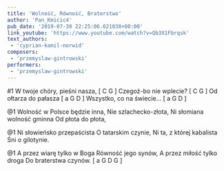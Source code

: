 ```yaml
---
title: 'Wolność, Równość, Braterstwo'
author: 'Pan_Kmicic4'
pub_date: '2019-07-30 22:25:06.621038+00:00'
link_youtube: 'https://www.youtube.com/watch?v=Qb3X1Fbrqsk'
text_authors:
 - 'cyprian-kamil-norwid'
composers:
 - 'przemyslaw-gintrowski'
performers:
 - 'przemyslaw-gintrowski'
---
```


#1
W twoje chóry, pieśni nasza, [ C G ]
Czegoż-bo nie wplecie? [ C G ]
Od ołtarza do pałasza [ a G D ]
Wszystko, co na świecie... [ a G D ]

@1
Wolność w Polsce będzie inna,
Nie szlachecko-złota,
Ni słomiana wolność gminna
Od płota do płota, 

@1
Ni słowieńsko przepaścista
O tatarskim czynie,
Ni ta, z której kabalista
Śni o gilotynie.

@1
A przez wiarę tylko w Boga
Równość jego synów,
A przez miłość tylko droga
Do braterstwa czynów.  [ a G D G ]